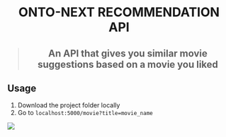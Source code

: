 
<h1 align="center">ONTO-NEXT RECOMMENDATION API</h1>

> <h2 align="center">An API that gives you similar movie suggestions based on a movie you liked</h2>

## Usage

1. Download the project folder locally
2. Go to `localhost:5000/movie?title=movie_name`

![](https://i.imgur.com/6HGFlcH.png)
